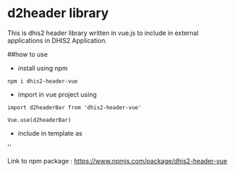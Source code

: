 # d2header library

This is dhis2 header library written in vue.js to include in external applications in DHIS2 Application.

##how to use

- install using npm

<code>npm i dhis2-header-vue</code>

- import in vue project using
  
<code>import d2headerBar from 'dhis2-header-vue'</code>

<code>Vue.use(d2headerBar)</code>

- include in template as
  
'<d2headerBar></d2headerBar>'

Link to npm package : https://www.npmjs.com/package/dhis2-header-vue
